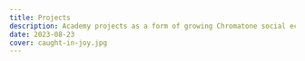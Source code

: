 ```yaml
---
title: Projects
description: Academy projects as a form of growing Chromatone social ecosystem
date: 2023-08-23
cover: caught-in-joy.jpg
---
```


<script setup>
import ProjectList from './ProjectList.vue'
import { data } from '../academy.data'
</script>

<ProjectList :projects="data?.projects"/>
